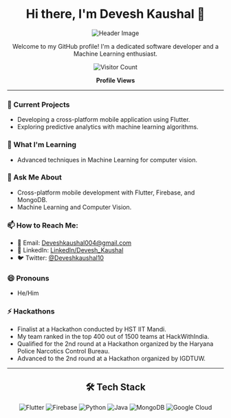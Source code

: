 <h1 align="center">Hi there, I'm Devesh Kaushal 👋</h1>

<p align="center">
  <img src="https://github.com/dragron-007/dragron-007/blob/main/header.png" alt="Header Image">
</p>

<p align="center">
  Welcome to my GitHub profile! I'm a dedicated software developer and a Machine Learning enthusiast.
</p>

<p align="center">
  <img src="https://profile-counter.glitch.me/dragron-007/count.svg" alt="Visitor Count">
</p>
<p align="center">
  <strong>Profile Views</strong>
</p>

---

### 🔭 Current Projects
- Developing a cross-platform mobile application using Flutter.
- Exploring predictive analytics with machine learning algorithms.

### 🌱 What I'm Learning
- Advanced techniques in Machine Learning for computer vision.

### 💬 Ask Me About
- Cross-platform mobile development with Flutter, Firebase, and MongoDB.
- Machine Learning and Computer Vision.

### 📫 How to Reach Me:
- 📧 Email: [Deveshkaushal004@gmail.com](mailto:Deveshkaushal004@gmail.com)
- 🔗 LinkedIn: [LinkedIn/Devesh_Kaushal](https://www.linkedin.com/in/devesh-kaushal-605985248/)
- 🐦 Twitter: [@Deveshkaushal10](https://twitter.com/DeveshKaushal10)

### 😄 Pronouns
- He/Him

### ⚡ Hackathons
- Finalist at a Hackathon conducted by HST IIT Mandi.
- My team ranked in the top 400 out of 1500 teams at HackWithIndia.
- Qualified for the 2nd round at a Hackathon organized by the Haryana Police Narcotics Control Bureau.
- Advanced to the 2nd round at a Hackathon organized by IGDTUW.

---

<h2 align="center">🛠 Tech Stack</h2>
<p align="center">
  <img src="https://img.shields.io/badge/Flutter-02569B?style=for-the-badge&logo=flutter&logoColor=white" alt="Flutter">
  <img src="https://img.shields.io/badge/Firebase-FFCA28?style=for-the-badge&logo=firebase&logoColor=black" alt="Firebase">
  <img src="https://img.shields.io/badge/Python-3776AB?style=for-the-badge&logo=python&logoColor=white" alt="Python">
  <img src="https://img.shields.io/badge/Java-007396?style=for-the-badge&logo=java&logoColor=white" alt="Java">
  <img src="https://img.shields.io/badge/MongoDB-47A248?style=for-the-badge&logo=mongodb&logoColor=white" alt="MongoDB">
  <img src="https://img.shields.io/badge/Google_Cloud-4285F4?style=for-the-badge&logo=google-cloud&logoColor=white" alt="Google Cloud">
</p>
